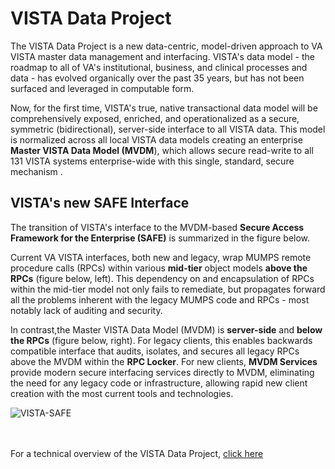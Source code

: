 # VISTA Data Project

The VISTA Data Project is a new data-centric, model-driven approach to VA VISTA master data management and interfacing.  VISTA's data model - the roadmap to all of VA's institutional, business, and clinical processes and data - has evolved organically over the past 35 years, but has not been surfaced and leveraged in computable form.  

Now, for the first time, VISTA's true, native transactional data model will be comprehensively exposed, enriched, and operationalized as a secure, symmetric (bidirectional), server-side interface to all VISTA data. This  model is normalized across all local VISTA data models creating an enterprise __Master VISTA Data Model (MVDM__), which allows secure read-write to all 131 VISTA systems enterprise-wide with this single, standard, secure mechanism .

##  VISTA's new SAFE Interface
The transition of VISTA's interface to the MVDM-based __Secure Access Framework for the Enterprise (SAFE)__ is summarized in the figure below.

Current VA VISTA interfaces, both new and legacy, wrap MUMPS remote procedure calls (RPCs) within various __mid-tier__ object models  __above the RPCs__ (figure below, left). This dependency on and encapsulation of RPCs within the mid-tier model not only fails to remediate, but propagates forward all the problems inherent with the legacy MUMPS code and RPCs - most notably lack of auditing and security.

In contrast,the Master VISTA Data Model (MVDM) is __server-side__ and __below the RPCs__ (figure below, right). For legacy clients, this enables backwards compatible interface that audits, isolates, and secures all legacy RPCs above the MVDM within the __RPC Locker__. For  new clients, __MVDM Services__ provide modern secure interfacing services directly to MVDM, eliminating the need for any legacy code or infrastructure, allowing rapid new client creation with the most current tools and technologies.


![VISTA-SAFE](https://github.com/vistadataproject/documents/blob/master/images/VISTA-SAFE-20170114a.png)
<br><br><br>

For a technical overview of the VISTA Data Project, [click here](https://github.com/vistadataproject/documents/tree/master/Background)


